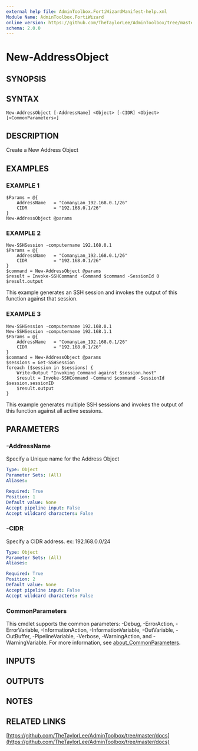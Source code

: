 ```yaml
---
external help file: AdminToolbox.FortiWizardManifest-help.xml
Module Name: AdminToolbox.FortiWizard
online version: https://github.com/TheTaylorLee/AdminToolbox/tree/master/docs
schema: 2.0.0
---
```


# New-AddressObject

## SYNOPSIS

## SYNTAX

```
New-AddressObject [-AddressName] <Object> [-CIDR] <Object> [<CommonParameters>]
```

## DESCRIPTION
Create a New Address Object

## EXAMPLES

### EXAMPLE 1
```
$Params = @{
    AddressName   = "ComanyLan_192.168.0.1/26"
    CIDR          = "192.168.0.1/26"
}
New-AddressObject @params
```

### EXAMPLE 2
```
New-SSHSession -computername 192.168.0.1
$Params = @{
    AddressName   = "ComanyLan_192.168.0.1/26"
    CIDR          = "192.168.0.1/26"
}
$command = New-AddressObject @params
$result = Invoke-SSHCommand -Command $command -SessionId 0
$result.output
```

This example generates an SSH session and invokes the output of this function against that session.

### EXAMPLE 3
```
New-SSHSession -computername 192.168.0.1
New-SSHSession -computername 192.168.1.1
$Params = @{
    AddressName   = "ComanyLan_192.168.0.1/26"
    CIDR          = "192.168.0.1/26"
}
$command = New-AddressObject @params
$sessions = Get-SSHSession
foreach ($session in $sessions) {
    Write-Output "Invoking Command against $session.host"
    $result = Invoke-SSHCommand -Command $command -SessionId $session.sessionID
    $result.output
}
```

This example generates multiple SSH sessions and invokes the output of this function against all active sessions.

## PARAMETERS

### -AddressName
Specify a Unique name for the Address Object

```yaml
Type: Object
Parameter Sets: (All)
Aliases:

Required: True
Position: 1
Default value: None
Accept pipeline input: False
Accept wildcard characters: False
```

### -CIDR
Specify a CIDR address.
ex: 192.168.0.0/24

```yaml
Type: Object
Parameter Sets: (All)
Aliases:

Required: True
Position: 2
Default value: None
Accept pipeline input: False
Accept wildcard characters: False
```

### CommonParameters
This cmdlet supports the common parameters: -Debug, -ErrorAction, -ErrorVariable, -InformationAction, -InformationVariable, -OutVariable, -OutBuffer, -PipelineVariable, -Verbose, -WarningAction, and -WarningVariable. For more information, see [about_CommonParameters](http://go.microsoft.com/fwlink/?LinkID=113216).

## INPUTS

## OUTPUTS

## NOTES

## RELATED LINKS

[https://github.com/TheTaylorLee/AdminToolbox/tree/master/docs](https://github.com/TheTaylorLee/AdminToolbox/tree/master/docs)

